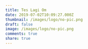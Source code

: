 ```yaml
---
title: Tes Lagi Om
date: 2019-07-02T10:09:27.000Z
thumbnail: /images/logo/no-pic.png
draft: false
image: /images/logo/no-pic.png
comments: true
share: true
---
```


